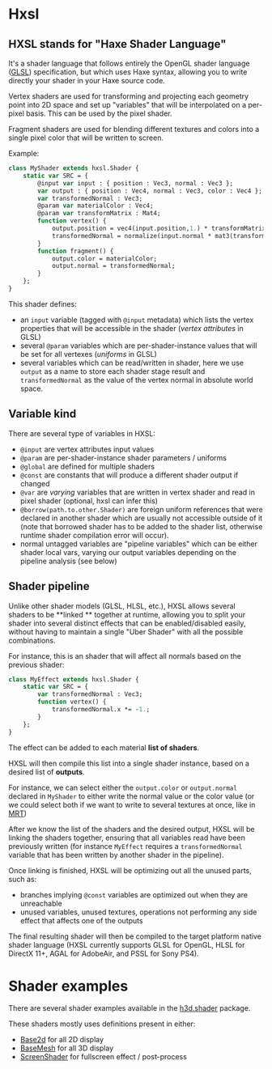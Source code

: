 # Hxsl

## HXSL stands for "Haxe Shader Language"

It's a shader language that follows entirely the OpenGL shader language ([GLSL](https://en.wikipedia.org/wiki/OpenGL_Shading_Language)) specification, but which uses Haxe syntax, allowing you to write directly your shader in your Haxe source code.

Vertex shaders are used for transforming and projecting each geometry point into 2D space and set up "variables" that will be interpolated on a per-pixel basis. This can be used by the pixel shader.

Fragment shaders are used for blending different textures and colors into a single pixel color that will be written to screen.

Example:

```haxe
class MyShader extends hxsl.Shader {
    static var SRC = {
        @input var input : { position : Vec3, normal : Vec3 };
        var output : { position : Vec4, normal : Vec3, color : Vec4 };
        var transformedNormal : Vec3;
        @param var materialColor : Vec4;
        @param var transformMatrix : Mat4;
        function vertex() {
            output.position = vec4(input.position,1.) * transformMatrix;
            transformedNormal = normalize(input.normal * mat3(transformMatrix));
        }
        function fragment() {
            output.color = materialColor;
            output.normal = transformedNormal;
        }
    };
}
```

This shader defines:

* an `input` variable (tagged with `@input` metadata) which lists the vertex properties that will be accessible in the shader (_vertex attributes_ in GLSL)
* several `@param` variables which are per-shader-instance values that will be set for all vertexes (_uniforms_ in GLSL)
* several variables which can be read/written in shader, here we use `output` as a name to store each shader stage result and `transformedNormal` as the value of the vertex normal in absolute world space.

## Variable kind

There are several type of variables in HXSL:

- `@input` are vertex attributes input values
- `@param` are per-shader-instance shader parameters / uniforms
- `@global` are defined for multiple shaders
- `@const` are constants that will produce a different shader output if changed
- `@var` are _varying_ variables that are written in vertex shader and read in pixel shader (optional, hxsl can infer this)
- `@borrow(path.to.other.Shader)` are foreign uniform references that were declared in another shader which are usually not accessible outside of it (note that borrowed shader has to be added to the shader list, otherwise runtime shader compilation error will occur).
- normal untagged variables are "pipeline variables" which can be either shader local vars, varying our output variables depending on the pipeline analysis (see below)

## Shader pipeline

Unlike other shader models (GLSL, HLSL, etc.), HXSL allows several shaders to be **linked ** together at runtime, allowing you to split your shader into several distinct effects that can be enabled/disabled easily, without having to maintain a single "Uber Shader" with all the possible combinations.

For instance, this is an shader that will affect all normals based on the previous shader:

```haxe
class MyEffect extends hxsl.Shader {
    static var SRC = {
        var transformedNormal : Vec3;
        function vertex() {
            transformedNormal.x *= -1.;
        }
    };
}
```

The effect can be added to each material **list of shaders**.

HXSL will then compile this list into a single shader instance, based on a desired list of **outputs**.

For instance, we can select either the `output.color` or `output.normal` declared in `MyShader` to either write the normal value or the color value (or we could select both if we want to write to several textures at once, like in [MRT](https://en.wikipedia.org/wiki/Multiple_Render_Targets))

After we know the list of the shaders and the desired output, HXSL will be linking the shaders together, ensuring that all variables read have been previously written (for instance `MyEffect` requires a `transformedNormal` variable that has been written by another shader in the pipeline).

Once linking is finished, HXSL will be optimizing out all the unused parts, such as:

* branches implying `@const` variables are optimized out when they are unreachable
* unused variables, unused textures, operations not performing any side effect that affects one of the outputs

The final resulting shader will then be compiled to the target platform native shader language (HXSL currently supports GLSL for OpenGL, HLSL for DirectX 11+, AGAL for AdobeAir, and PSSL for Sony PS4).

# Shader examples

There are several shader examples available in the [h3d.shader](api/h3d/shader) package.

These shaders mostly uses definitions present in either:

* [Base2d](api/h3d/shader/Base2d.html) for all 2D display
* [BaseMesh](api/h3d/shader/BaseMesh.html) for all 3D display
* [ScreenShader](api/h3d/shader/ScreenShader.html) for fullscreen effect / post-process
